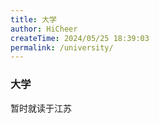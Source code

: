 ```yaml
---
title: 大学
author: HiCheer
createTime: 2024/05/25 18:39:03
permalink: /university/
---
```


### 大学

暂时就读于江苏
